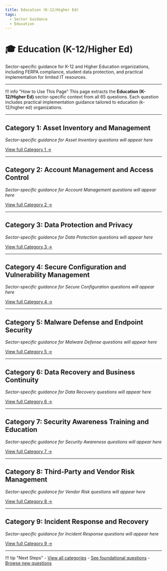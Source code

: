 ```yaml
---
title: Education (K-12/Higher Ed)
tags:
  - Sector Guidance
  - Education
---
```


# 🎓 Education (K-12/Higher Ed)

Sector-specific guidance for K-12 and Higher Education organizations, including FERPA compliance, student data protection, and practical implementation for limited IT resources.

---

!!! info "How to Use This Page"
    This page extracts the **Education (K-12/Higher Ed)** sector-specific context from all 65 questions. Each question includes practical implementation guidance tailored to education (k-12/higher ed) organizations.

---

## Category 1: Asset Inventory and Management

*Sector-specific guidance for Asset Inventory questions will appear here*

[View full Category 1 →](../categories/category-1.md)

---

## Category 2: Account Management and Access Control

*Sector-specific guidance for Account Management questions will appear here*

[View full Category 2 →](../categories/category-2.md)

---

## Category 3: Data Protection and Privacy

*Sector-specific guidance for Data Protection questions will appear here*

[View full Category 3 →](../categories/category-3.md)

---

## Category 4: Secure Configuration and Vulnerability Management

*Sector-specific guidance for Secure Configuration questions will appear here*

[View full Category 4 →](../categories/category-4.md)

---

## Category 5: Malware Defense and Endpoint Security

*Sector-specific guidance for Malware Defense questions will appear here*

[View full Category 5 →](../categories/category-5.md)

---

## Category 6: Data Recovery and Business Continuity

*Sector-specific guidance for Data Recovery questions will appear here*

[View full Category 6 →](../categories/category-6.md)

---

## Category 7: Security Awareness Training and Education

*Sector-specific guidance for Security Awareness questions will appear here*

[View full Category 7 →](../categories/category-7.md)

---

## Category 8: Third-Party and Vendor Risk Management

*Sector-specific guidance for Vendor Risk questions will appear here*

[View full Category 8 →](../categories/category-8.md)

---

## Category 9: Incident Response and Recovery

*Sector-specific guidance for Incident Response questions will appear here*

[View full Category 9 →](../categories/category-9.md)

---

!!! tip "Next Steps"
    - [View all categories](../categories/category-1.md)
    - [See foundational questions](../filtered/foundational.md)
    - [Browse new questions](../filtered/new-questions.md)

